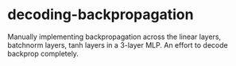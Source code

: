 # decoding-backpropagation
Manually implementing backpropagation across the linear layers, batchnorm layers, tanh layers in a 3-layer MLP. An effort to decode backprop completely.
